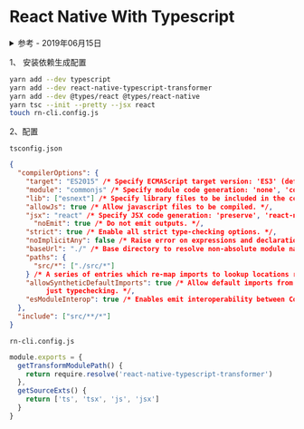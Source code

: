 # React Native With Typescript

<details>
<summary>参考 - 2019年06月15日</summary>

- [Using TypeScript with React Native](http://facebook.github.io/react-native/blog/2018/05/07/using-typescript-with-react-native)
- [Compiler Options](https://www.typescriptlang.org/docs/handbook/compiler-options.html)
  </details>

1、 安装依赖生成配置

```bash
yarn add --dev typescript
yarn add --dev react-native-typescript-transformer
yarn add --dev @types/react @types/react-native
yarn tsc --init --pretty --jsx react
touch rn-cli.config.js
```

2、配置

`tsconfig.json`

```json
{
  "compilerOptions": {
    "target": "ES2015" /* Specify ECMAScript target version: 'ES3' (default), 'ES5', 'ES2015', 'ES2016', 'ES2017', 'ES2018', 'ES2019' or 'ESNEXT'. */,
    "module": "commonjs" /* Specify module code generation: 'none', 'commonjs', 'amd', 'system', 'umd', 'es2015', or 'ESNext'. */,
    "lib": ["esnext"] /* Specify library files to be included in the compilation. */,
    "allowJs": true /* Allow javascript files to be compiled. */,
    "jsx": "react" /* Specify JSX code generation: 'preserve', 'react-native', or 'react'. */,
	  "noEmit": true /* Do not emit outputs. */,
    "strict": true /* Enable all strict type-checking options. */,
    "noImplicitAny": false /* Raise error on expressions and declarations with an implied 'any' type. */,
    "baseUrl": "./" /* Base directory to resolve non-absolute module names. */,
    "paths": {
      "src/*": ["./src/*"]
    } /* A series of entries which re-map imports to lookup locations relative to the 'baseUrl'. */,
    "allowSyntheticDefaultImports": true /* Allow default imports from modules with no default export. This does not affect code emit,
		 just typechecking. */,
    "esModuleInterop": true /* Enables emit interoperability between CommonJS and ES Modules via creation of namespace objects for
  },
  "include": ["src/**/*"]
}
```

`rn-cli.config.js`

```js
module.exports = {
  getTransformModulePath() {
    return require.resolve('react-native-typescript-transformer')
  },
  getSourceExts() {
    return ['ts', 'tsx', 'js', 'jsx']
  }
}
```
